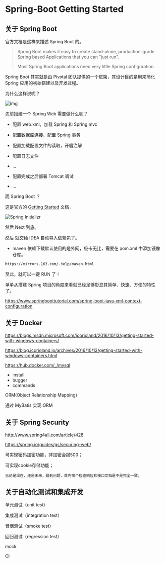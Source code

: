 # Spring-Boot Getting Started



## 关于 Spring Boot

官方文档是这样来描述 Spring Boot 的。

> Spring Boot makes it easy to create stand-alone, production-grade Spring based Applications that you can "just run".
>
> Most Spring Boot applications need very little Spring configuration.

Spring Boot 其实就是由 Pivotal 团队提供的一个框架，其设计目的是用来简化 Spring 应用的初始搭建以及开发过程。

为什么这样说呢？

![img](https://pic2.zhimg.com/50/v2-b2c92856b17a107a7fdd53e65b7b2eff_hd.gif)

先前搭建一个 Spring Web 需要做什么呢？

- 配置 web.xml，加载 Spring 和 Spring mvc
- 配置数据库连接、配置 Spring 事务
- 配置加载配置文件的读取，开启注解
- 配置日志文件

- ...
- 配置完成之后部署 Tomcat 调试
- ...

而 Spring Boot ？

这是官方的 [Getting Started](https://spring.io/guides/gs/spring-boot/) 文档，

![Spring Initializr](https://s2.ax1x.com/2019/07/01/ZGeKNF.png)

然后 Next 到底。

然后 就交给 IDEA 自动导入依赖包了。

- maven 依赖下载默认使用的是外网，极卡无比，需要在 pom.xml 中添加镜像仓库。

```xml
https://mirrors.163.com/.help/maven.html
```

至此，就可以一键 RUN 了！

单单从搭建 Spring  项目的角度来看就已经足够彰显其简单、快速、方便的特性了。



https://www.springboottutorial.com/spring-boot-java-xml-context-configuration



## 关于 Docker



https://blogs.msdn.microsoft.com/jcorioland/2016/10/13/getting-started-with-windows-containers/

https://blog.jcorioland.io/archives/2016/10/13/getting-started-with-windows-containers.html

https://hub.docker.com/_/mysql



- install
- bugger
- commands

ORM(Object Relationship Mapping)

通过 MyBatis 实现 ORM

## 关于 Spring Security

http://www.spring4all.com/article/428

https://spring.io/guides/gs/securing-web/



可实现密码加密功能，非加密会报500；

可实现cookie存储功能；



```
无论是现在，还是未来，碰到问题，首先挨个检查响应和接口文档是不是完全一致。
```





## 关于自动化测试和集成开发

单元测试（unit test）

集成测试（integration test）

冒烟测试（smoke test）

回归测试（regression test）



mock

CI 